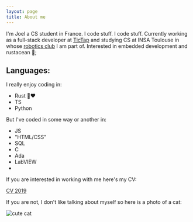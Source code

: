 ```yaml
---
layout: page
title: About me 
---
```


I'm Joel a CS student in France. I code stuff.
I code stuff. Currently working as a full-stack developer at [TicTap](https://www.tictap.me/) and
studying CS at INSA Toulouse in whose [robotics club](https://clubrobotinsat.github.io/) I am part of. Interested in embedded development and
rustacean 🦀;

## Languages:
I really enjoy coding in:
- Rust 🦀❤️
- TS
- Python

But I've coded in some way or another in:
- JS
- "HTML/CSS"
- SQL
- C
- Ada
- LabVIEW
- 
If you are interested in working with me here's my CV:

[CV 2019]({{site.url}}/assets/documents/CV_Joel_2019.pdf)


If you are not, I don't like talking about myself so here is a photo of a cat:

![cute cat]({{site.url}}/assets/images/cute_cat.jpg)
